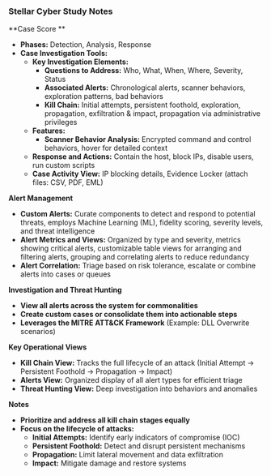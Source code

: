 ### Stellar Cyber Study Notes

**Case Score **
* **Phases:** Detection, Analysis, Response
* **Case Investigation Tools:**
  * **Key Investigation Elements:**
    * **Questions to Address:** Who, What, When, Where, Severity, Status
    * **Associated Alerts:** Chronological alerts, scanner behaviors, exploration patterns, bad behaviors
    * **Kill Chain:** Initial attempts, persistent foothold, exploration, propagation, exfiltration & impact, propagation via administrative privileges
  * **Features:**
    * **Scanner Behavior Analysis:** Encrypted command and control behaviors, hover for detailed context
  * **Response and Actions:** Contain the host, block IPs, disable users, run custom scripts
  * **Case Activity View:** IP blocking details, Evidence Locker (attach files: CSV, PDF, EML)

**Alert Management**
* **Custom Alerts:** Curate components to detect and respond to potential threats, employs Machine Learning (ML), fidelity scoring, severity levels, and threat intelligence
* **Alert Metrics and Views:** Organized by type and severity, metrics showing critical alerts, customizable table views for arranging and filtering alerts, grouping and correlating alerts to reduce redundancy
* **Alert Correlation:** Triage based on risk tolerance, escalate or combine alerts into cases or queues

**Investigation and Threat Hunting**
* **View all alerts across the system for commonalities**
* **Create custom cases or consolidate them into actionable steps**
* **Leverages the MITRE ATT&CK Framework** (Example: DLL Overwrite scenarios)

**Key Operational Views**
* **Kill Chain View:** Tracks the full lifecycle of an attack (Initial Attempt → Persistent Foothold → Propagation → Impact)
* **Alerts View:** Organized display of all alert types for efficient triage
* **Threat Hunting View:** Deep investigation into behaviors and anomalies

**Notes**
* **Prioritize and address all kill chain stages equally**
* **Focus on the lifecycle of attacks:**
  * **Initial Attempts:** Identify early indicators of compromise (IOC)
  * **Persistent Foothold:** Detect and disrupt persistent mechanisms
  * **Propagation:** Limit lateral movement and data exfiltration
  * **Impact:** Mitigate damage and restore systems


